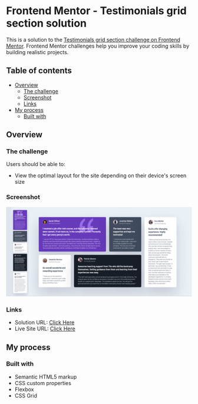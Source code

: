 # Frontend Mentor - Testimonials grid section solution

This is a solution to the [Testimonials grid section challenge on Frontend Mentor](https://www.frontendmentor.io/challenges/testimonials-grid-section-Nnw6J7Un7). Frontend Mentor challenges help you improve your coding skills by building realistic projects.

## Table of contents

- [Overview](#overview)
  - [The challenge](#the-challenge)
  - [Screenshot](#screenshot)
  - [Links](#links)
- [My process](#my-process)
  - [Built with](#built-with)

## Overview

### The challenge

Users should be able to:

- View the optimal layout for the site depending on their device's screen size

### Screenshot

![](./design/screenshot.png)

### Links

- Solution URL: [Click Here](https://github.com/lkoster/testimonials-grid-section-main)
- Live Site URL: [Click Here](https://lkoster.github.io/testimonials-grid-section-main/)

## My process

### Built with

- Semantic HTML5 markup
- CSS custom properties
- Flexbox
- CSS Grid
